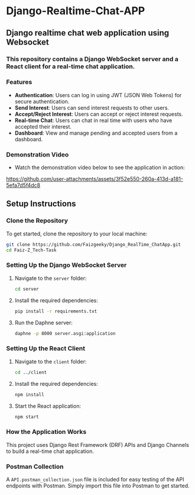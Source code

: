 
# Django-Realtime-Chat-APP 
## Django realtime chat web application using Websocket

### This repository contains a Django WebSocket server and a React client for a real-time chat application.

###  Features

- **Authentication**: Users can log in using JWT (JSON Web Tokens) for secure authentication.
- **Send Interest**: Users can send interest requests to other users.
- **Accept/Reject Interest**: Users can accept or reject interest requests.
- **Real-time Chat**: Users can chat in real time with users who have accepted their interest.
- **Dashboard**: View and manage pending and accepted users from a dashboard.


### Demonstration Video

* Watch the demonstration video below to see the application in action:


https://github.com/user-attachments/assets/3f52e550-260a-413d-a181-5efa7d5f4dc8




## Setup Instructions

### Clone the Repository

To get started, clone the repository to your local machine:

```sh
git clone https://github.com/Faizgeeky/Django_RealTime_ChatApp.git
cd Faiz-Z_Tech-Task
```

### Setting Up the Django WebSocket Server

1. Navigate to the `server` folder:
    ```sh
    cd server
    ```

2. Install the required dependencies:
    ```sh
    pip install -r requirements.txt
    ```

3. Run the Daphne server:
    ```sh
    daphne -p 8000 server.asgi:application
    ```

### Setting Up the React Client

1. Navigate to the `client` folder:
    ```sh
    cd ../client
    ```

2. Install the required dependencies:
    ```sh
    npm install
    ```

3. Start the React application:
    ```sh
    npm start
    ```

### How the Application Works

This project uses Django Rest Framework (DRF) APIs and Django Channels to build a real-time chat application. 

### Postman Collection

A `API.postman_collection.json` file is included for easy testing of the API endpoints with Postman. Simply import this file into Postman to get started.

